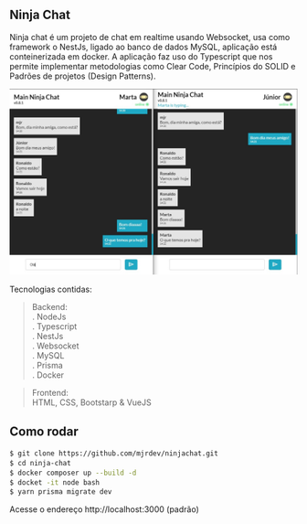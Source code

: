 
## Ninja Chat

Ninja chat é um projeto de chat em realtime usando Websocket, usa como framework o NestJs, ligado ao banco de dados MySQL, aplicação está conteinerizada em docker.
A aplicação faz uso do Typescript que nos permite implementar metodologias como Clear Code, Princípios do SOLID e Padrões de projetos (Design Patterns).

![main](docs/chat.jpg)

Tecnologias contidas:

> Backend: \
. NodeJs \
. Typescript \
. NestJs \
. Websocket \
. MySQL \
. Prisma \
. Docker

> Frontend: \
HTML, CSS, Bootstarp & VueJS

## Como rodar

```bash
$ git clone https://github.com/mjrdev/ninjachat.git
$ cd ninja-chat
$ docker composer up --build -d
$ docket -it node bash
$ yarn prisma migrate dev
```

Acesse o endereço http://localhost:3000 (padrão)
